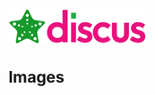 ![StaroDiscus](https://github.com/starohub/starodiscus/raw/master/resources/images/starodiscus-64.png)

# Images
